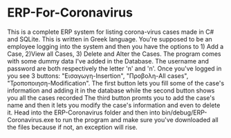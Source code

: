 # ERP-For-Coronavirus
This is a complete ERP system for listing corona-virus cases made in C# and SQLite.
This is written in Greek language.
You're supposed to be an employee logging into the system and then you have the options to 1) Add a Case, 2)View all Cases, 3) Delete and Alter the Cases.
The program comes with some dummy data I've added in the Database.
The username and password are both respectively the letter 'n' and 'n'.
Once you've logged in you see 3 buttons: "Εισαγωγη-Insertion", "Προβολη-All cases", "Τροποποιηση-Modification".
The first button lets you fill some of the case's information and adding it in the database while the second button shows you all the cases recorded
The third button promts you to add the case's name and then it lets you modify the case's information and even to delete it. 
Head into the ERP-Coronavirus folder and then into bin/debug/ERP-Coronavirus.exe to run the program and make sure you've downloaded all the files because if not, an exception will rise.
